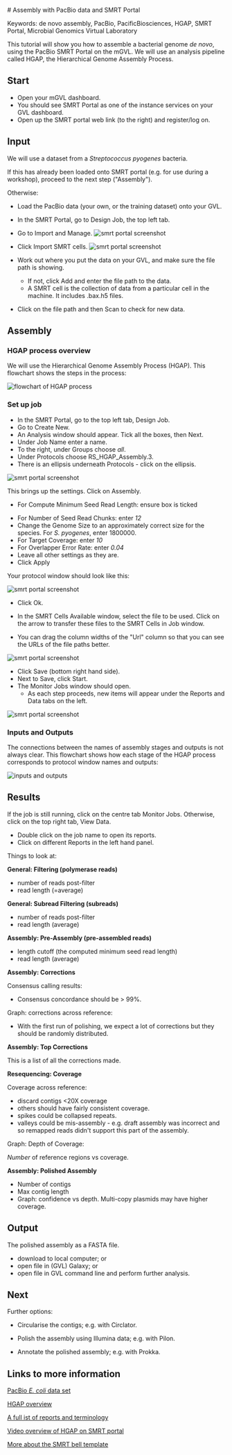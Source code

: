 <br>
# Assembly with PacBio data and SMRT Portal

Keywords: de novo assembly, PacBio, PacificBiosciences, HGAP, SMRT Portal, Microbial Genomics Virtual Laboratory

This tutorial will show you how to assemble a bacterial genome *de novo*, using the PacBio SMRT Portal on the mGVL. We will use an analysis pipeline called HGAP, the Hierarchical Genome Assembly Process.

<!-- FIXMEs:

- will SMRT portal be available on all training GVLs
- will students use existing SMRT portal registrations, or will each set up their own
- PacBio data training data to be loaded into SMRT portal(s) -->

<!-- [How to get data => GVL] -->

## Start
- Open your mGVL dashboard.
- You should see SMRT Portal as one of the instance services on your GVL dashboard.
- Open up the SMRT portal web link (to the right) and register/log on.

## Input
<!-- We will use a publicly available data-set of PacBio reads from the bacteria *E. coli* (reference link below).
-->

We will use a dataset from a *Streptococcus pyogenes* bacteria.

If this has already been loaded onto SMRT portal (e.g. for use during a workshop), proceed to the next step ("Assembly").


Otherwise:

- Load the PacBio data (your own, or the training dataset) onto your GVL.
- In the SMRT Portal, go to <ss>Design Job</ss>, the top left tab.
- Go to <ss>Import and Manage</ss>.
![smrt portal screenshot](images/image03.png)
- Click <ss>Import SMRT cells</ss>.
![smrt portal screenshot](images/image04.png)
- Work out where you put the data on your GVL, and make sure the file path is showing.
    - If not, click <ss>Add</ss> and enter the file path to the data.
    - A SMRT cell is the collection of data from a particular cell in the machine. It includes .bax.h5 files.

- Click on the file path and then <ss>Scan</ss> to check for new data.


## Assembly

### HGAP process overview

We will use the Hierarchical Genome Assembly Process (HGAP). This flowchart shows the steps in the process:

![flowchart of HGAP process](images/flowchart.png)

### Set up job

- In the SMRT Portal, go to the top left tab, <ss>Design Job</ss>.
- Go to <ss>Create New</ss>.
- An <ss>Analysis</ss> window should appear. Tick all the boxes, then <ss>Next</ss>.
- Under <ss>Job Name</ss> enter a name.
- To the right, under <ss>Groups</ss> choose *all*.
- Under <ss>Protocols</ss> choose <ss>RS_HGAP_Assembly.3</ss>.
- There is an ellipsis underneath <ss>Protocols</ss> - click on the ellipsis.

![smrt portal screenshot](images/setup.png)

This brings up the settings. Click on <ss>Assembly</ss>.

- For <ss>Compute Minimum Seed Read Length</ss>: ensure box is ticked
<!--
Sarah Baines:
("compute minimum seed read length"). While this protocol works ok, I have found that the longer the average seed read length (larger library cuts), the estimation protocol can get it really wrong, and frequently if the cell has low output this will cause Celera to fail very early on. Performing this estimation manually can be difficult (as you know!) but it may be worth adding a comment or something.
-->

- For <ss>Number of Seed Read Chunks</ss>: enter *12*
- Change the <ss>Genome Size</ss> to an approximately correct size for the species. For *S. pyogenes*, enter 1800000.
- For <ss>Target Coverage</ss>: enter *10*
- For <ss>Overlapper Error Rate</ss>: enter *0.04*
- Leave all other settings as they are.
- Click <ss>Apply</ss>

 Your protocol window should look like this:

![smrt portal screenshot](images/assembly_options.png)

- Click <ss>Ok</ss>.  

- In the <ss>SMRT Cells Available</ss> window, select the file to be used. Click on the arrow to transfer these files to the SMRT Cells in Job window.
- You can drag the column widths of the "Url" column so that you can see the URLs of the file paths better.

![smrt portal screenshot](images/smrt3.png)

- Click <ss>Save</ss> (bottom right hand side).
- Next to <ss>Save</ss>, click <ss>Start</ss>.
- The <ss>Monitor Jobs</ss> window should open.
    - As each step proceeds, new items will appear under the <ss>Reports</ss> and <ss>Data</ss> tabs on the left.

![smrt portal screenshot](images/smrt6.png)

### Inputs and Outputs

The connections between the names of assembly stages and outputs is not always clear. This flowchart shows how each stage of the HGAP process corresponds to protocol window names and outputs:


![inputs and outputs](images/inputs_outputs.png)
<!-- upload a better res image? -->

## Results

If the job is still running, click on the centre tab <ss>Monitor Jobs</ss>. Otherwise, click on the top right tab, <ss>View Data</ss>.

- Double click on the job name to open its reports.
- Click on different <ss>Reports</ss> in the left hand panel.

Things to look at:

**General: Filtering (polymerase reads)**

- number of reads post-filter
- read length (=average)

**General: Subread Filtering (subreads)**

- number of reads post-filter
- read length (average)

**Assembly: Pre-Assembly (pre-assembled reads)**

- length cutoff (the computed minimum seed read length)
- read length (average)

**Assembly: Corrections**

Consensus calling results:

- Consensus concordance should be > 99%.

Graph: corrections across reference:

- With the first run of polishing, we expect a lot of corrections but they should be randomly distributed.

**Assembly: Top Corrections**

This is a list of all the corrections made.

<!-- - If more than two corrections (with confidence > 50), repeat polishing (see next section "Further polishing"). -->

**Resequencing: Coverage**

Coverage across reference:

- discard contigs <20X coverage
- others should have fairly consistent coverage.
- spikes could be collapsed repeats.
- valleys could be mis-assembly - e.g. draft assembly was incorrect and so remapped reads didn't support this part of the assembly.

Graph: Depth of Coverage:

*Number* of reference regions vs coverage. <!-- Should be roughly normal? -->

**Assembly: Polished Assembly**

- Number of contigs
- Max contig length
- Graph: confidence vs depth. Multi-copy plasmids may have higher coverage.

<!--
Sarah Baines: I have found with our data that there is no point in repeating quiver more than once after HGAP, and especially if we are going to polish the assembly with short read data later. A third run has never made a significant improvement to any of the genomes I have worked with, and after a few runs quiver starts to cycle - where is makes a correction then corrects it back to the original call in the subsequent run and so on.

- therefore I have hidden this section for now - AS.

## Further Polishing

During polishing, raw reads are used to correct the assembly.
During HGAP, the assembly was polished once but may need further corrections.

- From the previous step, Go to <ss>Data &rarr; Assembly &rarr; Polished Assembly</ss> and download the FASTA file by clicking on it.
    - Unzip the .gz file
- Go to <ss>Design Job &rarr; Import and Manage</ss> and click <ss>New</ss> on the bottom right hand side. Then, select that FASTA assembly file to upload.
    - creates a new reference.
- Go to <ss>Design Job &rarr; Create New</ss>
    - choose reference-based
    - Select protocol: RS_Resequencing.1
    - Leave all settings.
    - Select your reference from the drop down menu.
    - Click <ss>Save</ss> and <ss>Start</ss>.
- Examine the output assembly and repeat if necessary (e.g. if > 2 corrections with >50 confidence).
-->

## Output

The polished assembly as a FASTA file.

- download to local computer; or
- open file in (GVL) Galaxy; or
- open file in GVL command line and perform further analysis.

<!-- ## Correct with short reads

If you have Illumina reads for the same sample, the assembly can be further polished.

- Download the FASTA assembly to your computer.
- Open Galaxy
- Upload the FASTA assembly
- Upload the Illumina reads to galaxy
- change datatype to fastqsanger
ngs mapping - map with bwa mem
-  use genome from history - the smrt portal fasta file
R1 and R2 files
execute
refresh

- Polish with Pilon.

pilon
use a genome from history : the smrt portal fasta file
input bam file - from step above
variant calling mode - no
create changes file - yes
advanced options:
paired end : yes
fix - select all
mindepth 0.5



output = polished assembly
-->




## Next

Further options:

- Circularise the contigs; e.g. with Circlator.

- Polish the assembly using Illumina data; e.g. with Pilon.

- Annotate the polished assembly; e.g. with Prokka.


## Links to more information

[PacBio *E. coli* data set](https://github.com/PacificBiosciences/DevNet/wiki/E.-coli-Bacterial-Assembly)

[HGAP overview](https://github.com/PacificBiosciences/Bioinformatics-Training/wiki/HGAP)

[A full ist of reports and terminology](http://files.pacb.com/software/smrtanalysis/2.3.0/doc/smrtportal/help/Webhelp/SMRT_Portal.htm)

[Video overview of HGAP on SMRT portal](http://www.pacb.com/training/BacterialAssemblyandEpigeneticAnalysis/story.html)

[More about the SMRT bell template](http://files.pacb.com/Training/IntroductiontoSMRTbellTemplatePreparation/story_content/external_files/Introduction%20to%20SMRTbell%E2%84%A2%20Template%20Preparation.pdf)
